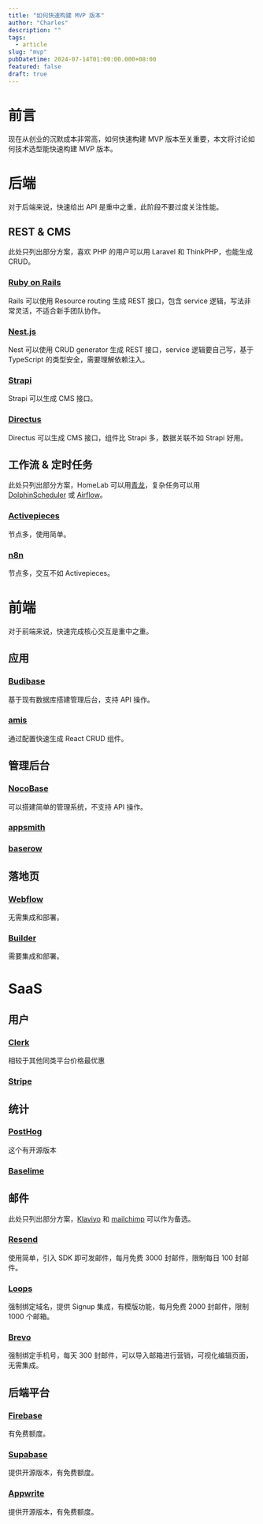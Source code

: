 ```yaml
---
title: "如何快速构建 MVP 版本"
author: "Charles"
description: ""
tags:
  - article
slug: "mvp"
pubDatetime: 2024-07-14T01:00:00.000+08:00
featured: false
draft: true
---
```


# 前言
现在从创业的沉默成本非常高，如何快速构建 MVP 版本至关重要，本文将讨论如何技术选型能快速构建 MVP 版本。

# 后端
对于后端来说，快速给出 API 是重中之重，此阶段不要过度关注性能。

## REST & CMS
此处只列出部分方案，喜欢 PHP 的用户可以用 Laravel 和 ThinkPHP，也能生成 CRUD。
### [Ruby on Rails](https://github.com/rails/rails)
Rails 可以使用 Resource routing 生成 REST 接口，包含 service 逻辑，写法非常灵活，不适合新手团队协作。
### [Nest.js](https://github.com/nestjs/nest)
Nest 可以使用 CRUD generator 生成 REST 接口，service 逻辑要自己写，基于 TypeScript 的类型安全，需要理解依赖注入。
### [Strapi](https://github.com/strapi/strapi)
Strapi 可以生成 CMS 接口。
### [Directus](https://github.com/directus/directus)
Directus 可以生成 CMS 接口，组件比 Strapi 多，数据关联不如 Strapi 好用。

## 工作流 & 定时任务
此处只列出部分方案，HomeLab 可以用[青龙](https://github.com/whyour/qinglong)，复杂任务可以用 [DolphinScheduler](https://github.com/apache/dolphinscheduler) 或 [Airflow](https://github.com/apache/airflow)。
### [Activepieces](https://github.com/activepieces/activepieces)
节点多，使用简单。
### [n8n](https://github.com/n8n-io/n8n)
节点多，交互不如 Activepieces。

# 前端
对于前端来说，快速完成核心交互是重中之重。

## 应用
### [Budibase](https://github.com/budibase/budibase)
基于现有数据库搭建管理后台，支持 API 操作。
### [amis](https://github.com/baidu/amis)
通过配置快速生成 React CRUD 组件。

## 管理后台
### [NocoBase](https://github.com/nocobase/nocobase)
可以搭建简单的管理系统，不支持 API 操作。
### [appsmith](https://github.com/appsmithorg/appsmith)
### [baserow](https://github.com/bram2w/baserow)

## 落地页
### [Webflow](https://webflow.com/)
无需集成和部署。
### [Builder](https://github.com/BuilderIO/builder)
需要集成和部署。

# SaaS

## 用户
### [Clerk](https://clerk.com/)
相较于其他同类平台价格最优惠
### [Stripe](https://stripe.com/)

## 统计
### [PostHog](https://posthog.com/)
这个有开源版本
### [Baselime](https://baselime.io/)

## 邮件
此处只列出部分方案，[Klaviyo](https://www.klaviyo.com/) 和 [mailchimp](https://mailchimp.com/) 可以作为备选。
### [Resend](https://resend.com/)
使用简单，引入 SDK 即可发邮件，每月免费 3000 封邮件，限制每日 100 封邮件。
### [Loops](https://loops.so/)
强制绑定域名，提供 Signup 集成，有模版功能，每月免费 2000 封邮件，限制 1000 个邮箱。
### [Brevo](https://www.brevo.com/)
强制绑定手机号，每天 300 封邮件，可以导入邮箱进行营销，可视化编辑页面，无需集成。

## 后端平台
### [Firebase](https://firebase.google.com)
有免费额度。
### [Supabase](https://github.com/supabase/supabase)
提供开源版本，有免费额度。
### [Appwrite](https://github.com/appwrite/appwrite)
提供开源版本，有免费额度。